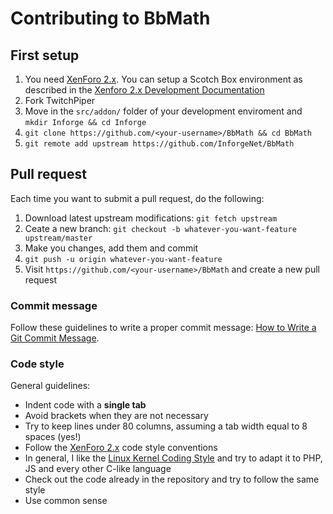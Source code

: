 # Contributing to BbMath

## First setup

1. You need [XenForo 2.x](https://xenforo.com/). You can setup a Scotch Box
   environment as described in the [Xenforo 2.x Development
   Documentation](https://xenforo.com/xf2-docs/dev/scotchbox/)
2. Fork TwitchPiper
3. Move in the `src/addon/` folder of your development enviroment and `mkdir Inforge && cd Inforge`
4. `git clone https://github.com/<your-username>/BbMath && cd BbMath`
5. `git remote add upstream https://github.com/InforgeNet/BbMath`

## Pull request

Each time you want to submit a pull request, do the following:

1. Download latest upstream modifications: `git fetch upstream`
2. Ceate a new branch: `git checkout -b whatever-you-want-feature upstream/master`
3. Make you changes, add them and commit
4. `git push -u origin whatever-you-want-feature`
5. Visit `https://github.com/<your-username>/BbMath` and create a new pull request

### Commit message

Follow these guidelines to write a proper commit message: [How to Write a Git
Commit Message](https://chris.beams.io/posts/git-commit/).

### Code style

General guidelines:

* Indent code with a **single tab**
* Avoid brackets when they are not necessary
* Try to keep lines under 80 columns, assuming a tab width equal to 8 spaces
  (yes!)
* Follow the [XenForo 2.x](https://xenforo.com/xf2-docs/dev/) code style
  conventions
* In general, I like the [Linux Kernel Coding
  Style](https://www.kernel.org/doc/html/latest/process/coding-style.html) and
  try to adapt it to PHP, JS and every other C-like language
* Check out the code already in the repository and try to follow the same style
* Use common sense

